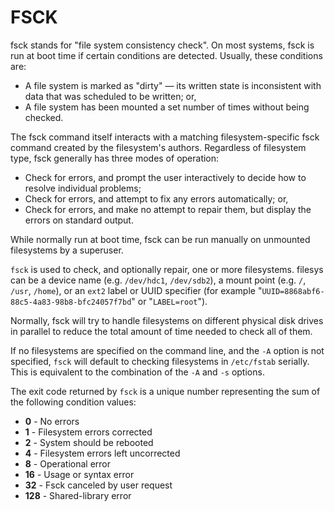 # FSCK

fsck stands for "file system consistency check". On most systems, fsck is run at boot time if certain conditions are detected. Usually, these conditions are:

* A file system is marked as "dirty" — its written state is inconsistent with data that was scheduled to be written; or,
* A file system has been mounted a set number of times without being checked.

The fsck command itself interacts with a matching filesystem-specific fsck command created by the filesystem's authors. Regardless of filesystem type, fsck generally has three modes of operation:
* Check for errors, and prompt the user interactively to decide how to resolve individual problems;
* Check for errors, and attempt to fix any errors automatically; or,
* Check for errors, and make no attempt to repair them, but display the errors on standard output.

While normally run at boot time, fsck can be run manually on unmounted filesystems by a superuser.

`fsck` is used to check, and optionally repair, one or more filesystems.
filesys can be a device name (e.g. `/dev/hdc1`, `/dev/sdb2`), a mount point (e.g. `/`, `/usr`, `/home`), or an `ext2` label or UUID specifier (for example "`UUID=8868abf6-88c5-4a83-98b8-bfc24057f7bd`" or "`LABEL=root`").

Normally, fsck will try to handle filesystems on different physical disk drives in parallel to reduce the total amount of time needed to check all of them.

If no filesystems are specified on the command line, and the `-A` option is not specified, `fsck` will default to checking filesystems in `/etc/fstab` serially. This is equivalent to the combination of the `-A` and `-s` options.

The exit code returned by `fsck` is a unique number representing the sum of the following condition values:

* **0** - No errors
* **1** - Filesystem errors corrected
* **2** - System should be rebooted
* **4** - Filesystem errors left uncorrected
* **8** - Operational error
* **16** - Usage or syntax error
* **32** - Fsck canceled by user request
* **128** - Shared-library error